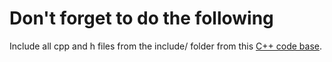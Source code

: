 # Don't forget to do the following
Include all cpp and h files from the include/ folder from this [C++ code base](https://github.com/miv51/Custom-Cpp-Stack).
